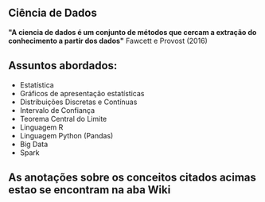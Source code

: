 ## Ciência de Dados

**"A ciencia de dados é um conjunto de métodos que cercam a extração do conhecimento a partir dos dados"** Fawcett e Provost (2016)

## Assuntos abordados:

* Estatística
* Gráficos de apresentação estatísticas
* Distribuições Discretas e Contínuas
* Intervalo de Confiança
* Teorema Central do Limite
* Linguagem R 
* Linguagem Python (Pandas)
* Big Data
* Spark

## As anotações sobre os conceitos citados acimas estao se encontram na aba Wiki
